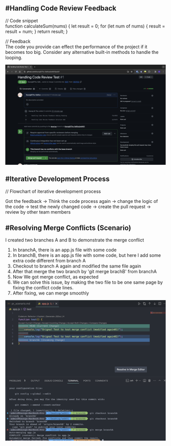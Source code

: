 <h2>#Handling Code Review Feedback</h2>

// Code snippet<br>
function calculateSum(nums) {
let result = 0;
for (let num of nums) {
result = result + num;
}
return result;
}

// Feedback<br>
The code you provide can effect the performance of the project if it becomes too big. Consider any alternative built-in methods to handle the looping.

<img src="problem1.png">

<h2>#Iterative Development Process</h2>

// Flowchart of iterative development process<br>

Got the feedback -> Think the code process again -> change the logic of the code -> test the newly changed code -> create the pull request -> review by other team members

<h2>#Resolving Merge Conflicts (Scenario)</h2>

<p>I created two branches A and B to demonstrate the merge conflict</p>
<ol>
    <li>In branchA, there is an app.js file with some code</li>
    <li>In branchB, there is an app.js file with some code, but here I add some extra code different from branch A</li>
    <li>Checkout to branch A again and modified the same file again</li>
    <li>After that merge the two branch by 'git merge brachB' from branchA</li>
    <li>Now We got merge conflict, as expected</li>
    <li>We can solve this issue, by making the two file to be one same page by fixing the conflict code lines.</li>
    <li>After fixing, we can merge smoothly</li>
</ol>

<img src="problem3.png">
